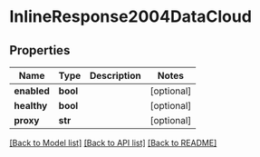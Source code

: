 # InlineResponse2004DataCloud

## Properties
Name | Type | Description | Notes
------------ | ------------- | ------------- | -------------
**enabled** | **bool** |  | [optional] 
**healthy** | **bool** |  | [optional] 
**proxy** | **str** |  | [optional] 

[[Back to Model list]](../README.md#documentation-for-models) [[Back to API list]](../README.md#documentation-for-api-endpoints) [[Back to README]](../README.md)

